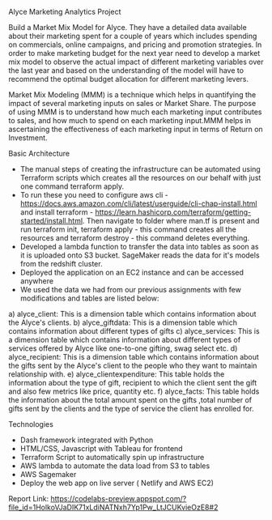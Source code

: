 Alyce Marketing Analytics Project

Build a Market Mix Model for Alyce. They have a detailed data available about their marketing spent for a couple of years which includes spending on commercials, online campaigns, and pricing and promotion strategies. In order to make marketing budget for the next year need to develop a market mix model to observe the actual impact of different marketing variables over the last year and based on the understanding of the model will have to recommend the optimal budget allocation for different marketing levers.

Market Mix Modeling (MMM) is a technique which helps in quantifying the impact of several marketing inputs on sales or Market Share. The purpose of using MMM is to understand how much each marketing input contributes to sales, and how much to spend on each marketing input.MMM helps in ascertaining the effectiveness of each marketing input in terms of Return on Investment.


Basic Architecture

- The manual steps of creating the infrastructure can be automated using Terraform scripts which creates all the resources on our behalf with just one command terraform apply.
- To run these you need to configure aws cli - https://docs.aws.amazon.com/cli/latest/userguide/cli-chap-install.html and install terraform - https://learn.hashicorp.com/terraform/getting-started/install.html. Then navigate to folder where man.tf is present and run terraform init, terraform apply - this command creates all the resources and terraform destroy - this command deletes everything.
- Developed a lambda function to transfer the data into tables as soon as it is uploaded onto S3 bucket.
SageMaker reads the data for it's models from the redshift cluster.
- Deployed the application on an EC2 instance and can be accessed anywhere
- We used the data we had from our previous assignments with few modifications and tables are listed below:

a) alyce_client: This is a dimension table which contains information about the Alyce's clients.
b) alyce_giftdata: This is a dimension table which contains information about different types of gifts
c) alyce_services: This is a dimension table which contains information about different types of services offered by Alyce like one-to-one gifting, swag select etc.
d) alyce_recipient: This is a dimension table which contains information about the gifts sent by the Alyce's client to the people who they want to maintain relationship with.
e) alyce_clientexpenditure: This table holds the information about the type of gift, recipient to which the client sent the gift and also few metrics like price, quantity etc.
f) alyce_facts: This table holds the information about the total amount spent on the gifts ,total number of gifts sent by the clients and the type of service the client has enrolled for.


Technologies

- Dash framework integrated with Python
- HTML/CSS, Javascript with Tableau for frontend
- Terraform Script to automatically spin up infrastructure
- AWS lambda to automate the data load from S3 to tables
- AWS Sagemaker
- Deploy the web app on live server ( Netlify and AWS EC2)


Report Link:
https://codelabs-preview.appspot.com/?file_id=1HolkoVJaDIK71xLdiNATNxh7Yp1Pw_LtJCUKvieOzE8#2
